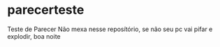 # parecerteste
Teste de Parecer
Não mexa nesse reposítório, se não seu pc vai pifar e explodir, boa noite
